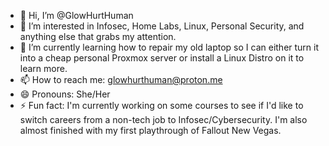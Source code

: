 - 👋 Hi, I’m @GlowHurtHuman
- 👀 I’m interested in Infosec, Home Labs, Linux, Personal Security, and anything else that grabs my attention.
- 🌱 I’m currently learning how to repair my old laptop so I can either turn it into a cheap personal Proxmox server or install a Linux Distro on it to learn more.
- 📫 How to reach me: glowhurthuman@proton.me
- 😄 Pronouns: She/Her
- ⚡ Fun fact: I'm currently working on some courses to see if I'd like to switch careers from a non-tech job to Infosec/Cybersecurity. I'm also almost finished with my first playthrough of Fallout New Vegas.

<!---
GlowHurtHuman/GlowHurtHuman is a ✨ special ✨ repository because its `README.md` (this file) appears on your GitHub profile.
You can click the Preview link to take a look at your changes.
--->
